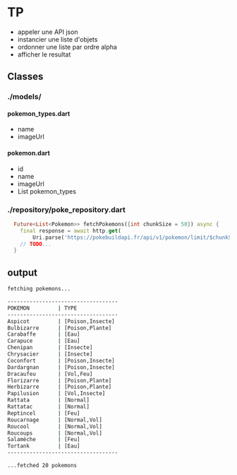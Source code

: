
# TP

* appeler une API json
* instancier une liste d'objets
* ordonner une liste par ordre alpha
* afficher le resultat

## Classes

### ./models/

#### pokemon_types.dart

* name  
* imageUrl

#### pokemon.dart

* id
* name
* imageUrl
* List pokemon_types

### ./repository/poke_repository.dart

```dart
  Future<List<Pokemon>> fetchPokemons({int chunkSize = 50}) async {
    final response = await http.get(
        Uri.parse('https://pokebuildapi.fr/api/v1/pokemon/limit/$chunkSize'));
    // TODO... 
  }
```

## output

```bash
fetching pokemons...

-----------------------------------
POKEMON         | TYPE
-----------------------------------
Aspicot         | [Poison,Insecte]
Bulbizarre      | [Poison,Plante]
Carabaffe       | [Eau]
Carapuce        | [Eau]
Chenipan        | [Insecte]
Chrysacier      | [Insecte]
Coconfort       | [Poison,Insecte]
Dardargnan      | [Poison,Insecte]
Dracaufeu       | [Vol,Feu]
Florizarre      | [Poison,Plante]
Herbizarre      | [Poison,Plante]
Papilusion      | [Vol,Insecte]
Rattata         | [Normal]
Rattatac        | [Normal]
Reptincel       | [Feu]
Roucarnage      | [Normal,Vol]
Roucool         | [Normal,Vol]
Roucoups        | [Normal,Vol]
Salamèche       | [Feu]
Tortank         | [Eau]
-----------------------------------

...fetched 20 pokemons
```
